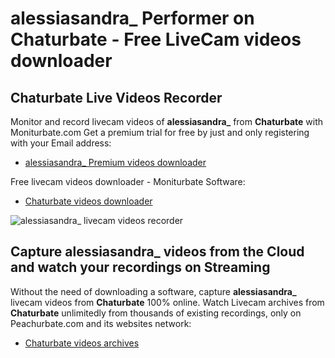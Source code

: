 # alessiasandra_ Performer on Chaturbate - Free LiveCam videos downloader

## Chaturbate Live Videos Recorder

Monitor and record livecam videos of **alessiasandra_** from **Chaturbate** with Moniturbate.com
Get a premium trial for free by just and only registering with your Email address:
* [alessiasandra_ Premium videos downloader](https://moniturbate.com/request-demo-licence-key.html)

Free livecam videos downloader - Moniturbate Software:
* [Chaturbate videos downloader](https://moniturbate.com/moniturbate-download-software.html)

![alessiasandra_ livecam videos recorder](https://peachurnet.com/templates/moniturbate-software.png)


## Capture alessiasandra_ videos from the Cloud and watch your recordings on Streaming

Without the need of downloading a software, capture **alessiasandra_** livecam videos from **Chaturbate** 100% online.
Watch Livecam archives from **Chaturbate** unlimitedly from thousands of existing recordings, only on Peachurbate.com and its websites network:
* [Chaturbate videos archives](https://peachurnet.com/)